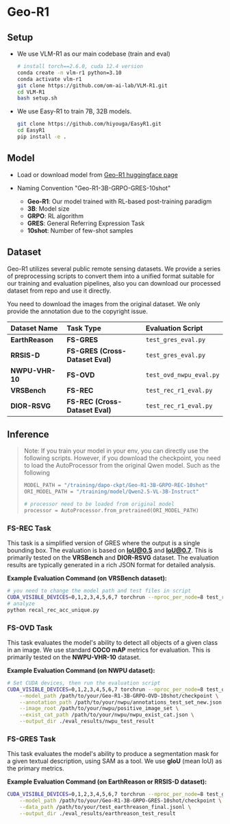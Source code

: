 # Geo-R1

## Setup
* We use VLM-R1 as our main codebase (train and eval)
  ```bash
  # install torch==2.6.0, cuda 12.4 version
  conda create -n vlm-r1 python=3.10
  conda activate vlm-r1
  git clone https://github.com/om-ai-lab/VLM-R1.git
  cd VLM-R1
  bash setup.sh
  ```

* We use Easy-R1 to train 7B, 32B models.
  ```bash
  git clone https://github.com/hiyouga/EasyR1.git
  cd EasyR1
  pip install -e .
  ```
## Model
* Load or download model from [Geo-R1 huggingface page](https://huggingface.co/Geo-R1)
  
* Naming Convention "Geo-R1-3B-GRPO-GRES-10shot"
  * **Geo-R1**: Our model trained with RL-based post-training paradigm 
  * **3B**: Model size
  * **GRPO**: RL algorithm
  * **GRES**: General Referring Expression Task
  * **10shot**: Number of few-shot samples


## Dataset
Geo-R1 utilizes several public remote sensing datasets. We provide a series of preprocessing scripts to convert them into a unified format suitable for our training and evaluation pipelines, also you can download our processed dataset from repo and use it directly.

You need to download the images from the original dataset. We only provide the annotation due to the copyright issue.

| Dataset Name | Task Type | Evaluation Script |
| :--- | :--- | :--- |
| **EarthReason** | **FS-GRES** | `test_gres_eval.py` |
| **RRSIS-D** | **FS-GRES (Cross-Dataset Eval)** | `test_gres_eval.py` |
| **NWPU-VHR-10** | **FS-OVD** | `test_ovd_nwpu_eval.py` |
| **VRSBench** | **FS-REC** | `test_rec_r1_eval.py` |
| **DIOR-RSVG** | **FS-REC (Cross-Dataset Eval)** | `test_rec_r1_eval.py` |


## Inference
> Note: If you train your model in your env, you can directly use the following scripts. However, if you download the checkpoint, you need to load the AutoProcessor from the original Qwen model. Such as the following
> ```python
> MODEL_PATH = "/training/dapo-ckpt/Geo-R1-3B-GRPO-REC-10shot"
> ORI_MODEL_PATH = "/training/model/Qwen2.5-VL-3B-Instruct"
>
> # processor need to be loaded from original model
> processor = AutoProcessor.from_pretrained(ORI_MODEL_PATH)
> ```

### FS-REC Task
This task is a simplified version of GRES where the output is a single bounding box. The evaluation is based on **IoU@0.5** and **IoU@0.7**. This is primarily tested on the **VRSBench** and **DIOR-RSVG** dataset. The evaluation results are typically generated in a rich JSON format for detailed analysis.

**Example Evaluation Command (on VRSBench dataset):**
```bash
# you need to change the model path and test files in script
CUDA_VISIBLE_DEVICES=0,1,2,3,4,5,6,7 torchrun --nproc_per_node=8 test_rec_r1_eval.py
# analyze
python recal_rec_acc_unique.py
```


### FS-OVD Task
This task evaluates the model's ability to detect all objects of a given class in an image. We use standard **COCO mAP** metrics for evaluation. This is primarily tested on the **NWPU-VHR-10** dataset.

**Example Evaluation Command (on NWPU dataset):**
```bash
# Set CUDA devices, then run the evaluation script
CUDA_VISIBLE_DEVICES=0,1,2,3,4,5,6,7 torchrun --nproc_per_node=8 test_ovd_nwpu_eval.py \
    --model_path /path/to/your/Geo-R1-3B-GRPO-OVD-10shot/checkpoint \
    --annotation_path /path/to/your/nwpu/annotations_test_set_new.json \
    --image_root /path/to/your/nwpu/positive_image_set \
    --exist_cat_path /path/to/your/nwpu/nwpu_exist_cat.json \
    --output_dir ./eval_results/nwpu_test_result
```

### FS-GRES Task

This task evaluates the model's ability to produce a segmentation mask for a given textual description, using SAM as a tool. We use **gIoU** (mean IoU) as the primary metrics.

**Example Evaluation Command (on EarthReason or RRSIS-D dataset):**
```bash
CUDA_VISIBLE_DEVICES=0,1,2,3,4,5,6,7 torchrun --nproc_per_node=8 test_gres_eval.py \
    --model_path /path/to/your/Geo-R1-3B-GRPO-GRES-10shot/checkpoint \
    --data_path /path/to/your/test_earthreason_final.jsonl \
    --output_dir ./eval_results/earthreason_test_result
```




<!--
**Geo-R1/geo-r1** is a ✨ _special_ ✨ repository because its `README.md` (this file) appears on your GitHub profile.

Here are some ideas to get you started:

- 🔭 I’m currently working on ...
- 🌱 I’m currently learning ...
- 👯 I’m looking to collaborate on ...
- 🤔 I’m looking for help with ...
- 💬 Ask me about ...
- 📫 How to reach me: ...
- 😄 Pronouns: ...
- ⚡ Fun fact: ...
-->

